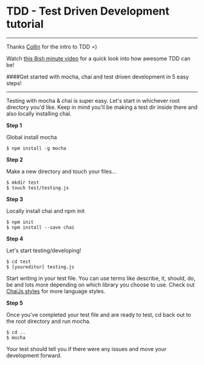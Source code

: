 # TDD - Test Driven Development tutorial
---

Thanks [Collin](https://github.com/cfmeyers) for the intro to TDD =)

Watch [this 8ish minute video](https://www.youtube.com/watch?v=tdNnN5yTIeM) for a quick look into how awesome TDD can be!

####Get started with mocha, chai and test driven development in 5 easy steps!
  ***

Testing with mocha & chai is super easy.
Let's start in whichever root directory you'd like. Keep in mind you'll be making a test dir inside there and also locally installing chai.

**Step 1**

Global install mocha
```
$ npm install -g mocha
```

**Step 2**

Make a new directory and touch your files...
```
$ mkdir test
$ touch test/testing.js
```

**Step 3**

Locally install chai and npm init
```
$ npm init
$ npm install --save chai
```

**Step 4**

Let's start testing/developing!
```
$ cd test
$ [youreditor] testing.js
```
Start writing in your test file. You can use terms like describe, it, should, do, be and lots more depending on which library you choose to use.
Check out [ChaiJs styles](http://chaijs.com/guide/styles/) for more language styles.

**Step 5**

Once you've completed your test file and are ready to test, cd back out to the root directory and run mocha.
```
$ cd ..
$ mocha
```

Your test should tell you if there were any issues and move your development forward. 






